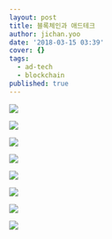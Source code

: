 ```yaml
---
layout: post
title: 블록체인과 애드테크
author: jichan.yoo
date: '2018-03-15 03:39'
cover: {}
tags:
  - ad-tech
  - blockchain
published: true
---
```

![](/static/images/블록체인과_애드테크_1.jpg)

![](/static/images/블록체인과_애드테크_2.jpg)

![](/static/images/블록체인과_애드테크_3.jpg)

![](/static/images/블록체인과_애드테크_4.jpg)

![](/static/images/블록체인과_애드테크_5.jpg)

![](/static/images/블록체인과_애드테크_6.jpg)

![](/static/images/블록체인과_애드테크_7.jpg)

![](/static/images/블록체인과_애드테크_8.jpg)
